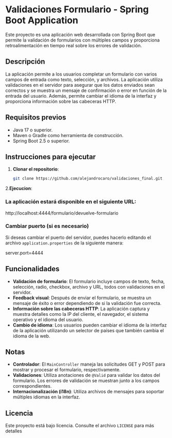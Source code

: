 # Validaciones Formulario - Spring Boot Application

Este proyecto es una aplicación web desarrollada con Spring Boot que permite la validación de formularios con múltiples campos y proporciona retroalimentación en tiempo real sobre los errores de validación.

## Descripción

La aplicación permite a los usuarios completar un formulario con varios campos de entrada como texto, selección, y archivos. La aplicación utiliza validaciones en el servidor para asegurar que los datos enviados sean correctos y se muestra un mensaje de confirmación o error en función de la entrada del usuario. Además, permite cambiar el idioma de la interfaz y proporciona información sobre las cabeceras HTTP.

## Requisitos previos

- Java 17 o superior.
- Maven o Gradle como herramienta de construcción.
- Spring Boot 2.5 o superior.

## Instrucciones para ejecutar

1. **Clonar el repositorio**:
   ```bash
   git clone https://github.com/alejandrocaro/validaciones_final.git
2.**Ejecucion**:
### La aplicación estará disponible en el siguiente URL:
http://localhost:4444/formulario/devuelve-formulario


### Cambiar puerto (si es necesario)
Si deseas cambiar el puerto del servidor, puedes hacerlo editando el archivo `application.properties` de la siguiente manera:

server.port=4444



## Funcionalidades

- **Validación de formulario**: El formulario incluye campos de texto, fecha, selección, radio, checkbox, archivo y URL, todos con validaciones en el servidor.
- **Feedback visual**: Después de enviar el formulario, se muestra un mensaje de éxito o error dependiendo de si la validación fue correcta.
- **Información sobre las cabeceras HTTP**: La aplicación captura y muestra detalles como la IP del cliente, el navegador, el sistema operativo y el idioma del usuario.
- **Cambio de idioma**: Los usuarios pueden cambiar el idioma de la interfaz de la aplicación utilizando un selector de países que también cambia el idioma de la web.

## Notas

- **Controlador**: El `MainController` maneja las solicitudes GET y POST para mostrar y procesar el formulario, respectivamente.
- **Validaciones**: Utiliza anotaciones de `@Valid` para validar los datos del formulario. Los errores de validación se muestran junto a los campos correspondientes.
- **Internacionalización (i18n)**: Utiliza archivos de mensajes para soportar múltiples idiomas en la interfaz.

## Licencia
Este proyecto está bajo licencia. Consulte el archivo `LICENSE` para más detalles

